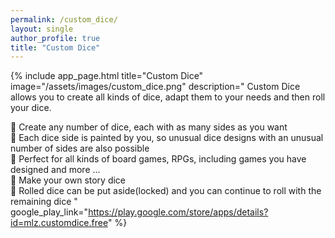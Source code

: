 ```yaml
---
permalink: /custom_dice/
layout: single
author_profile: true
title: "Custom Dice"
---
```


{% include app_page.html
   title="Custom Dice"
   image="/assets/images/custom_dice.png"
   description="
Custom Dice allows you to create all kinds of dice, adapt them to your needs and then roll your dice.

🎲 Create any number of dice, each with as many sides as you want<br>
🎲 Each dice side is painted by you, so unusual dice designs with an unusual number of sides are also possible<br>
🎲 Perfect for all kinds of board games, RPGs, including games you have designed and more ...<br>
🎲 Make your own story dice<br>
🎲 Rolled dice can be put aside(locked) and you can continue to roll with the remaining dice
"
   google_play_link="https://play.google.com/store/apps/details?id=mlz.customdice.free"
%}